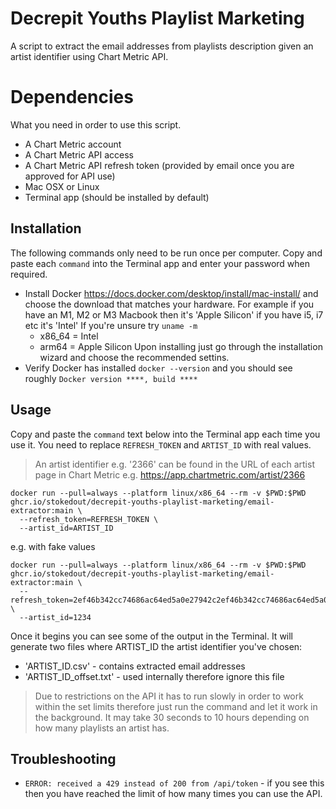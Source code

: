 
# Decrepit Youths Playlist Marketing

A script to extract the email addresses from playlists description given an artist identifier using Chart Metric API.

#  Dependencies

What you need in order to use this script.

* A Chart Metric account
* A Chart Metric API access
* A Chart Metric API refresh token (provided by email once you are approved for API use)
* Mac OSX or Linux
* Terminal app (should be installed by default)

## Installation

The following commands only need to be run once per computer. Copy and paste each `command` into the Terminal app and enter your password when required.

* Install Docker https://docs.docker.com/desktop/install/mac-install/ and choose the download that matches your hardware. For example if you have an M1, M2 or M3 Macbook then it's 'Apple Silicon' if you have i5, i7 etc it's 'Intel'
  If you're unsure try `uname -m`
  * x86_64 = Intel
  * arm64 = Apple Silicon
  Upon installing just go through the installation wizard and choose the recommended settins.
* Verify Docker has installed `docker --version` and you should see roughly `Docker version ****, build ****`

## Usage

Copy and paste the `command` text below into the Terminal app each time you use it.
You need to replace `REFRESH_TOKEN` and `ARTIST_ID` with real values.

> An artist identifier e.g. '2366' can be found in the URL of each artist page in Chart Metric
> e.g. https://app.chartmetric.com/artist/2366 

```commandline
docker run --pull=always --platform linux/x86_64 --rm -v $PWD:$PWD ghcr.io/stokedout/decrepit-youths-playlist-marketing/email-extractor:main \
  --refresh_token=REFRESH_TOKEN \
  --artist_id=ARTIST_ID
```

e.g. with fake values
```commandline 
docker run --pull=always --platform linux/x86_64 --rm -v $PWD:$PWD ghcr.io/stokedout/decrepit-youths-playlist-marketing/email-extractor:main \
  --refresh_token=2ef46b342cc74686ac64ed5a0e27942c2ef46b342cc74686ac64ed5a0e27942c \
  --artist_id=1234
```

Once it begins you can see some of the output in the Terminal.
It will generate two files where ARTIST_ID the artist identifier you've chosen:
* 'ARTIST_ID.csv' - contains extracted email addresses
* 'ARTIST_ID_offset.txt' - used internally therefore ignore this file

> Due to restrictions on the API it has to run slowly in order to work within the set limits therefore just run the command and let it work in the background. It may take 30 seconds to 10 hours depending on how many playlists an artist has.

## Troubleshooting

* `ERROR: received a 429 instead of 200 from /api/token` - if you see this then you have reached the limit of how many times you can use the API.